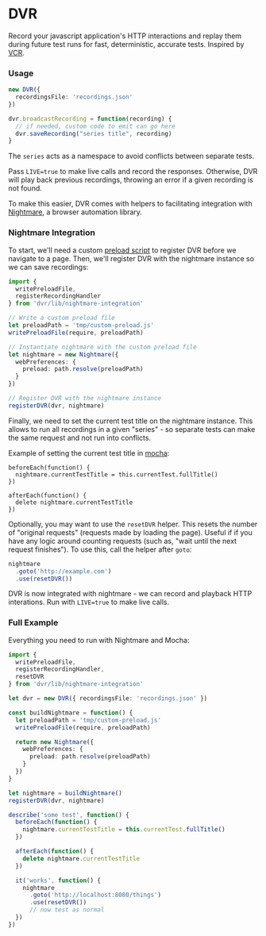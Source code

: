 DVR
====

Record your javascript application's HTTP interactions and replay them during future test runs for fast, deterministic, accurate tests. Inspired by [VCR](https://github.com/vcr/vcr).

### Usage

```ts
new DVR({
  recordingsFile: 'recordings.json'
})

dvr.broadcastRecording = function(recording) {
  // if needed, custom code to emit can go here
  dvr.saveRecording("series title", recording)
}
```

The `series` acts as a namespace to avoid conflicts between separate tests.

Pass `LIVE=true` to make live calls and record the responses. Otherwise, DVR will play back previous recordings, throwing an error if a given recording is not found.

To make this easier, DVR comes with helpers to facilitating integration with [Nightmare](https://github.com/segmentio/nightmare), a browser automation library.

### Nightmare Integration

To start, we'll need a custom [preload script](https://github.com/segmentio/nightmare#custom-preload-script) to register DVR before we navigate to a page. Then, we'll register DVR with the nightmare instance so we can save recordings:

```ts
import {
  writePreloadFile,
  registerRecordingHandler
} from 'dvr/lib/nightmare-integration'

// Write a custom preload file
let preloadPath = 'tmp/custom-preload.js'
writePreloadFile(require, preloadPath)

// Instantiate nightmare with the custom preload file
let nightmare = new Nightmare({
  webPreferences: {
    preload: path.resolve(preloadPath)
  }
})

// Register DVR with the nightmare instance
registerDVR(dvr, nightmare)
```

Finally, we need to set the current test title on the nightmare instance. This allows to run all recordings in a given "series" - so separate tests can make the same request and not run into conflicts.

Example of setting the current test title in [mocha](https://mochajs.org/):

```
beforeEach(function() {
  nightmare.currentTestTitle = this.currentTest.fullTitle()
})

afterEach(function() {
  delete nightmare.currentTestTitle
})
```

Optionally, you may want to use the `resetDVR` helper. This resets the number of "original requests" (requests made by loading the page). Useful if if you have any logic around counting requests (such as, "wait until the next request finishes"). To use this, call the helper after `goto`:

```ts
nightmare
  .goto('http://example.com')
  .use(resetDVR())
```

DVR is now integrated with nightmare - we can record and playback HTTP interations. Run with `LIVE=true` to make live calls.

### Full Example

Everything you need to run with Nightmare and Mocha:

```ts
import {
  writePreloadFile,
  registerRecordingHandler,
  resetDVR
} from 'dvr/lib/nightmare-integration'

let dvr = new DVR({ recordingsFile: 'recordings.json' })

const buildNightmare = function() {
  let preloadPath = 'tmp/custom-preload.js'
  writePreloadFile(require, preloadPath)

  return new Nightmare({
    webPreferences: {
      preload: path.resolve(preloadPath)
    }
  })
}

let nightmare = buildNightmare()
registerDVR(dvr, nightmare)

describe('some test', function() {
  beforeEach(function() {
    nightmare.currentTestTitle = this.currentTest.fullTitle()
  })

  afterEach(function() {
    delete nightmare.currentTestTitle
  })

  it('works', function() {
    nightmare
      .goto('http://localhost:8080/things')
      .use(resetDVR())
      // now test as normal
  })
})
```